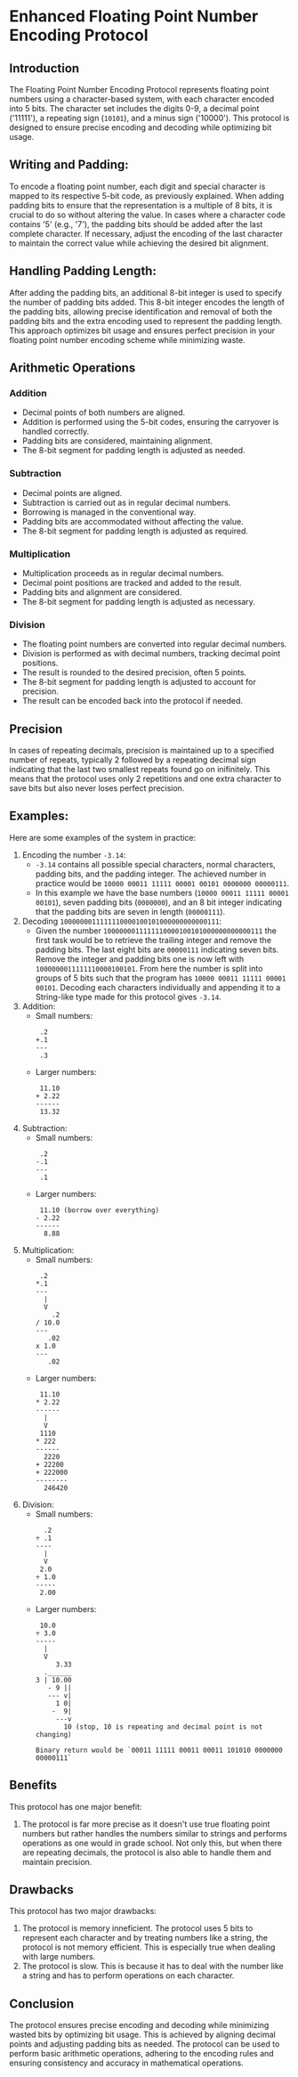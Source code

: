 # Enhanced Floating Point Number Encoding Protocol

## Introduction
The Floating Point Number Encoding Protocol represents floating point numbers using a character-based system, with each character encoded into 5 bits. The character set includes the digits 0-9, a decimal point ('11111'), a repeating sign (`10101`), and a minus sign ('10000'). This protocol is designed to ensure precise encoding and decoding while optimizing bit usage.

## Writing and Padding:
To encode a floating point number, each digit and special character is mapped to its respective 5-bit code, as previously explained. When adding padding bits to ensure that the representation is a multiple of 8 bits, it is crucial to do so without altering the value. In cases where a character code contains '5' (e.g., '7'), the padding bits should be added after the last complete character. If necessary, adjust the encoding of the last character to maintain the correct value while achieving the desired bit alignment.

## Handling Padding Length:
After adding the padding bits, an additional 8-bit integer is used to specify the number of padding bits added. This 8-bit integer encodes the length of the padding bits, allowing precise identification and removal of both the padding bits and the extra encoding used to represent the padding length. This approach optimizes bit usage and ensures perfect precision in your floating point number encoding scheme while minimizing waste.

## Arithmetic Operations

### Addition
- Decimal points of both numbers are aligned.
- Addition is performed using the 5-bit codes, ensuring the carryover is handled correctly.
- Padding bits are considered, maintaining alignment.
- The 8-bit segment for padding length is adjusted as needed.

### Subtraction
- Decimal points are aligned.
- Subtraction is carried out as in regular decimal numbers.
- Borrowing is managed in the conventional way.
- Padding bits are accommodated without affecting the value.
- The 8-bit segment for padding length is adjusted as required.

### Multiplication
- Multiplication proceeds as in regular decimal numbers.
- Decimal point positions are tracked and added to the result.
- Padding bits and alignment are considered.
- The 8-bit segment for padding length is adjusted as necessary.

### Division
- The floating point numbers are converted into regular decimal numbers.
- Division is performed as with decimal numbers, tracking decimal point positions.
- The result is rounded to the desired precision, often 5 points.
- The 8-bit segment for padding length is adjusted to account for precision.
- The result can be encoded back into the protocol if needed.

## Precision
In cases of repeating decimals, precision is maintained up to a specified number of repeats, typically 2 followed by a repeating decimal sign indicating that the last two smallest repeats found go on inifinitely. This means that the protocol uses only 2 repetitions and one extra character to save bits but also never loses perfect precision.

## Examples:
Here are some examples of the system in practice:

1. Encoding the number `-3.14`:
    - `-3.14` contains all possible special characters, normal characters, padding bits, and the padding integer. The achieved number in practice would be `10000 00011 11111 00001 00101 0000000 00000111`.
    - In this example we have the base numbers (`10000 00011 11111 00001 00101`), seven padding bits (`0000000`), and an 8 bit integer indicating that the padding bits are seven in length (`00000111`).
2. Decoding `1000000011111110000100101000000000000111`:
    - Given the number `1000000011111110000100101000000000000111` the first task would be to retrieve the trailing integer and remove the padding bits. The last eight bits are `00000111` indicating seven bits. Remove the integer and padding bits one is now left with `1000000011111110000100101`. From here the number is split into groups of 5 bits such that the program has `10000 00011 11111 00001 00101`. Decoding each characters individually and appending it to a String-like type made for this protocol gives `-3.14`.
3. Addition:
    - Small numbers:
        ```
         .2
        +.1
        ---
         .3
        ```
    - Larger numbers:
        ```
         11.10
        + 2.22
        ------
         13.32
        ```
4. Subtraction:
    - Small numbers:
        ```
         .2
        -.1
        ---
         .1
        ```
    - Larger numbers:
        ``` 
         11.10 (borrow over everything)
        - 2.22
        ------
          8.88
        ```
5. Multiplication:
    - Small numbers:
        ```
         .2
        *.1
        ---
          |
          V
            .2
        / 10.0
        ---
           .02
        x 1.0
        ---
           .02
        ```
    - Larger numbers:
        ```
         11.10
        * 2.22
        ------
          |
          V
         1110
        * 222
        ------
          2220
        + 22200
        + 222000
        --------
          246420
        ```
6. Division:
    - Small numbers:
        ```
          .2
        ÷ .1
        ----
          |
          V
         2.0
        ÷ 1.0
        -----
         2.00
        ```
    - Larger numbers:
        ```
         10.0
        ÷ 3.0
        -----
          |
          V
             3.33
          .______
        3 | 10.00
           - 9 ||
           --- v|
             1 0|
            -  9|
             ---v
               10 (stop, 10 is repeating and decimal point is not changing)
        
        Binary return would be `00011 11111 00011 00011 101010 0000000 00000111`
        ```

## Benefits
This protocol has one major benefit:
1. The protocol is far more precise as it doesn't use true floating point numbers but rather handles the numbers similar to strings and performs operations as one would in grade school. Not only this, but when there are repeating decimals, the protocol is also able to handle them and maintain precision. 

## Drawbacks
This protocol has two major drawbacks:
1. The protocol is memory inneficient. The protocol uses 5 bits to represent each character and by treating numbers like a string, the protocol is not memory efficient. This is especially true when dealing with large numbers.
2. The protocol is slow. This is because it has to deal with the number like a string and has to perform operations on each character.

## Conclusion
The protocol ensures precise encoding and decoding while minimizing wasted bits by optimizing bit usage. This is achieved by aligning decimal points and adjusting padding bits as needed. The protocol can be used to perform basic arithmetic operations, adhering to the encoding rules and ensuring consistency and accuracy in mathematical operations.

